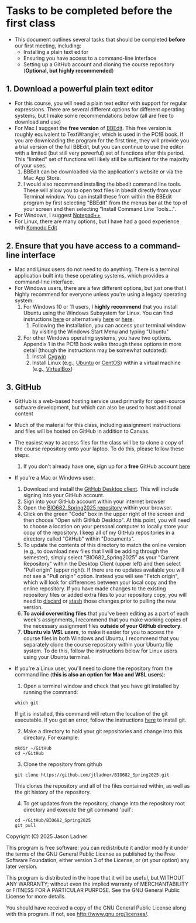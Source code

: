 # Tasks to be completed before the first class
- This document outlines several tasks that should be completed **before** our first meeting, including:
	- Installing a plain text editor
	- Ensuring you have access to a command-line interface
	- Setting up a GitHub account and cloning the course repository (**Optional, but highly recommended**)


## 1. Download a powerful plain text editor
- For this course, you will need a plain text editor with support for regular expressions. There are several different options for different operating systems, but I make some recommendations below (all are free to download and use)
- For Mac I suggest the **free version** of [BBEdit](https://www.barebones.com/products/bbedit/). This free version is roughly equivalent to TextWrangler, which is used in the PCfB book. If you are downloading the program for the first time, they will provide you a trial version of the full BBEdit, but you can continue to use the editor with a limited (but still very powerful) set of functions after this period. This "limited" set of functions will likely still be sufficient for the majority of your uses.
	1. BBEdit can be downloaded via the application's website or via the Mac App Store. 
	2. I would also recommend installing the bbedit command line tools. These will allow you to open text files in bbedit directly from your Terminal window. You can install these from within the BBEdit program by first selecting "BBEdit" from the menus bar at the top of your screen and then selecting "Install Command Line Tools...".
- For Windows, I suggest [Notepad++](https://notepad-plus-plus.org/)
- For Linux, there are many options, but I have had a good experience with [Komodo Edit](https://www.activestate.com/komodo-edit)

## 2. Ensure that you have access to a command-line interface
- Mac and Linux users do not need to do anything. There is a terminal application built into these operating systems, which provides a command-line interface. 
- For Windows users, there are a few different options, but just one that I highly recommend for everyone unless you're using a legacy operating system:
	1. For Windows 10 or 11 users, I **highly recommend** that you install Ubuntu using the Windows Subsystem for Linux. You can find instructions [here](https://docs.microsoft.com/en-us/windows/wsl/install) or alternatively [here](https://learn.microsoft.com/en-us/windows/wsl/install-manual) or [here](https://www.howtogeek.com/249966/how-to-install-and-use-the-linux-bash-shell-on-windows-10/).
		1. Following the installation, you can access your terminal window by visiting the Windows Start Menu and typing "Ubuntu"
	2. For other Windows operating systems, you have two options. Appendix 1 in the PCfB book walks through these options in more detail (though the instructions may be somewhat outdated):
		1. Install [Cygwin](http://www.cygwin.com/)
		2. Install Linux (e.g., [Ubuntu](https://www.ubuntu.com/) or [CentOS](https://www.centos.org/)) within a virtual machine (e.g., [VirtualBox](https://www.virtualbox.org/))

## 3. GitHub
- GitHub is a web-based hosting service used primarily for open-source software development, but which can also be used to host additional content
- Much of the material for this class, including assignment instructions and files will be hosted on GitHub in addition to Canvas.
- The easiest way to access files for the class will be to clone a copy of the course repository onto your laptop. To do this, please follow these steps:
	1. If you don't already have one, sign up for a **free** GitHub account [here](https://github.com/)

- If you're a Mac or Windows user:
	1. Download and install the [GitHub Desktop client](https://desktop.github.com/). This will include signing into your GitHub account. 
	2. Sign into your GitHub account within your internet browser
	3. Open the [BIO682_Spring2025 repository](https://github.com/jtladner/BIO682_Spring2025) within your browser.
	4. Click on the green "Code" box in the upper right of the screen and then choose "Open with GitHub Desktop". At this point, you will need to choose a location on your personal computer to locally store your copy of the repository. I keep all of my GitHub repositories in a directory called "GitHub" within "Documents".
	5. To update the contents of this directory to match the online version (e.g., to download new files that I will be adding through the semester), simply select "BIO682_Spring2025" as your "Current Repository" within the Desktop Client (upper left) and then select "Pull origin" (upper right). If there are no updates available you will not see a "Pull origin" option. Instead you will see "Fetch origin", which will look for differences between your local copy and the online repository. If you have made changes to the existing repository files or added extra files to your repository copy, you will need to [discard](https://docs.github.com/en/desktop/making-changes-in-a-branch/committing-and-reviewing-changes-to-your-project-in-github-desktop#discarding-changes) or [stash](https://github.blog/2019-06-05-github-desktop-expands-to-support-stashing-and-rebasing/#stashing) those changes prior to pulling the new version.
	6. **To avoid overwriting files** that you've been editing as a part of each week's assignments, I recommend that you make working copies of the necessary assignment files **outside of your GitHub directory**. 
	7. **Ubuntu via WSL users**, to make it easier for you to access the course files in both Windows and Ubuntu, I recommend that you separately clone the course repository within your Ubuntu file system. To do this, follow the instructions below for Linux users using your Ubuntu terminal. 

- If you're a Linux user, you'll need to clone the repository from the command line (**this is also an option for Mac and WSL users**):
	1. Open a terminal window and check that you have git installed by running the command:
	```
	which git
	```
	If git is installed, this command will return the location of the git executable. If you get an error, follow the instructions [here](https://git-scm.com/book/en/v2/Getting-Started-Installing-Git) to install git.
	
	2. Make a directory to hold your git repositories and change into this directory. For example:
	```
	mkdir ~/GitHub
	cd ~/GitHub
	```
	
	3.  Clone the repository from github
	```
	git clone https://github.com/jtladner/BIO682_Spring2025.git
	```
	
	This clones the repository and all of the files contained within, as well as the git history of the repository.
	
	4. To get updates from the repository, change into the repository root directory and execute the git command 'pull':
	
	```
	cd ~/GitHub/BIO682_Spring2025
	git pull
	```
	
	 

Copyright (C) 2025  Jason Ladner

This program is free software: you can redistribute it and/or modify
it under the terms of the GNU General Public License as published by
the Free Software Foundation, either version 3 of the License, or
(at your option) any later version.

This program is distributed in the hope that it will be useful,
but WITHOUT ANY WARRANTY; without even the implied warranty of
MERCHANTABILITY or FITNESS FOR A PARTICULAR PURPOSE.  See the
GNU General Public License for more details.

You should have received a copy of the GNU General Public License
along with this program.  If not, see <http://www.gnu.org/licenses/>.